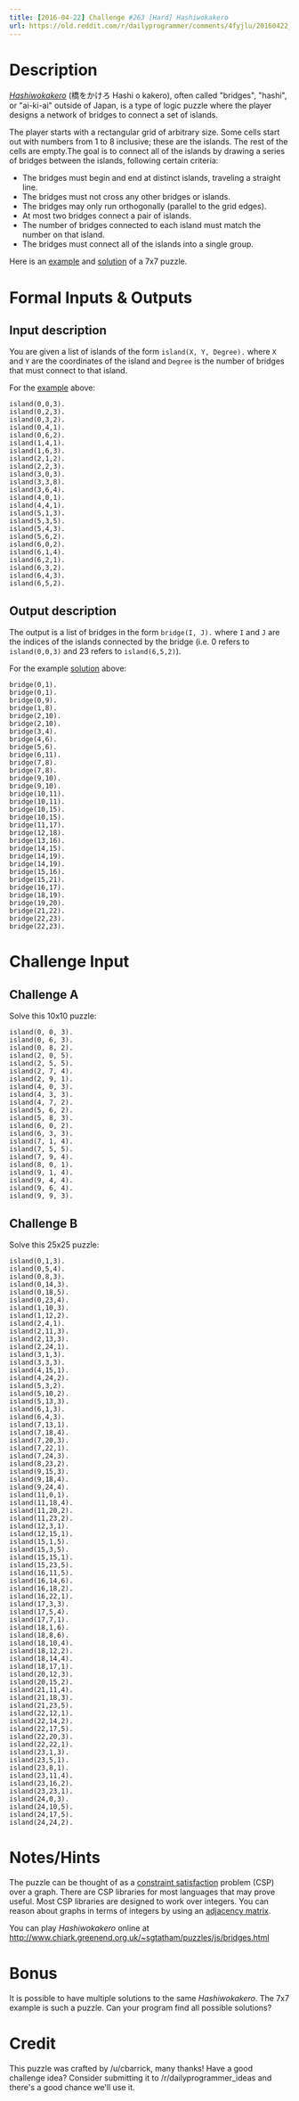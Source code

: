 ```yaml
---
title: [2016-04-22] Challenge #263 [Hard] Hashiwokakero
url: https://old.reddit.com/r/dailyprogrammer/comments/4fyjlu/20160422_challenge_263_hard_hashiwokakero/
---
```


# Description

[*Hashiwokakero*](https://en.wikipedia.org/wiki/Hashiwokakero) (橋をかけろ Hashi o kakero), often called "bridges", "hashi", or "ai-ki-ai" outside of Japan, is a type of logic puzzle where the player designs a network of bridges to connect a set of islands.

The player starts with a rectangular grid of arbitrary size. Some cells start out with numbers from 1 to 8 inclusive; these are the islands. The rest of the cells are empty.The goal is to connect all of the islands by drawing a series of bridges between the islands, following certain criteria:

- The bridges must begin and end at distinct islands, traveling a straight line.
- The bridges must not cross any other bridges or islands.
- The bridges may only run orthogonally (parallel to the grid edges).
- At most two bridges connect a pair of islands.
- The number of bridges connected to each island must match the number on that island.
- The bridges must connect all of the islands into a single group.

Here is an [example] and [solution] of a 7x7 puzzle.

[example]: https://upload.wikimedia.org/wikipedia/commons/d/d4/Val42-Bridge1n.png
[solution]: https://upload.wikimedia.org/wikipedia/commons/f/f6/Val42-Bridge1.png

# Formal Inputs &amp; Outputs

## Input description

You are given a list of islands of the form `island(X, Y, Degree).` where `X` and `Y` are the coordinates of the island and `Degree` is the number of bridges that must connect to that island.

For the [example] above:

    island(0,0,3).
    island(0,2,3).
    island(0,3,2).
    island(0,4,1).
    island(0,6,2).
    island(1,4,1).
    island(1,6,3).
    island(2,1,2).
    island(2,2,3).
    island(3,0,3).
    island(3,3,8).
    island(3,6,4).
    island(4,0,1).
    island(4,4,1).
    island(5,1,3).
    island(5,3,5).
    island(5,4,3).
    island(5,6,2).
    island(6,0,2).
    island(6,1,4).
    island(6,2,1).
    island(6,3,2).
    island(6,4,3).
    island(6,5,2).

## Output description

The output is a list of bridges in the form `bridge(I, J).` where `I` and `J` are the indices of the islands connected by the bridge (i.e. 0 refers to `island(0,0,3)` and 23 refers to `island(6,5,2)`).

For the example [solution] above:

    bridge(0,1).
    bridge(0,1).
    bridge(0,9).
    bridge(1,8).
    bridge(2,10).
    bridge(2,10).
    bridge(3,4).
    bridge(4,6).
    bridge(5,6).
    bridge(6,11).
    bridge(7,8).
    bridge(7,8).
    bridge(9,10).
    bridge(9,10).
    bridge(10,11).
    bridge(10,11).
    bridge(10,15).
    bridge(10,15).
    bridge(11,17).
    bridge(12,18).
    bridge(13,16).
    bridge(14,15).
    bridge(14,19).
    bridge(14,19).
    bridge(15,16).
    bridge(15,21).
    bridge(16,17).
    bridge(18,19).
    bridge(19,20).
    bridge(21,22).
    bridge(22,23).
    bridge(22,23).

# Challenge Input

## Challenge A

Solve this 10x10 puzzle:

    island(0, 0, 3).
    island(0, 6, 3).
    island(0, 8, 2).
    island(2, 0, 5).
    island(2, 5, 5).
    island(2, 7, 4).
    island(2, 9, 1).
    island(4, 0, 3).
    island(4, 3, 3).
    island(4, 7, 2).
    island(5, 6, 2).
    island(5, 8, 3).
    island(6, 0, 2).
    island(6, 3, 3).
    island(7, 1, 4).
    island(7, 5, 5).
    island(7, 9, 4).
    island(8, 0, 1).
    island(9, 1, 4).
    island(9, 4, 4).
    island(9, 6, 4).
    island(9, 9, 3).

## Challenge B

Solve this 25x25 puzzle:

    island(0,1,3).
    island(0,5,4).
    island(0,8,3).
    island(0,14,3).
    island(0,18,5).
    island(0,23,4).
    island(1,10,3).
    island(1,12,2).
    island(2,4,1).
    island(2,11,3).
    island(2,13,3).
    island(2,24,1).
    island(3,1,3).
    island(3,3,3).
    island(4,15,1).
    island(4,24,2).
    island(5,3,2).
    island(5,10,2).
    island(5,13,3).
    island(6,1,3).
    island(6,4,3).
    island(7,13,1).
    island(7,18,4).
    island(7,20,3).
    island(7,22,1).
    island(7,24,3).
    island(8,23,2).
    island(9,15,3).
    island(9,18,4).
    island(9,24,4).
    island(11,0,1).
    island(11,18,4).
    island(11,20,2).
    island(11,23,2).
    island(12,3,1).
    island(12,15,1).
    island(15,1,5).
    island(15,3,5).
    island(15,15,1).
    island(15,23,5).
    island(16,11,5).
    island(16,14,6).
    island(16,18,2).
    island(16,22,1).
    island(17,3,3).
    island(17,5,4).
    island(17,7,1).
    island(18,1,6).
    island(18,8,6).
    island(18,10,4).
    island(18,12,2).
    island(18,14,4).
    island(18,17,1).
    island(20,12,3).
    island(20,15,2).
    island(21,11,4).
    island(21,18,3).
    island(21,23,5).
    island(22,12,1).
    island(22,14,2).
    island(22,17,5).
    island(22,20,3).
    island(22,22,1).
    island(23,1,3).
    island(23,5,1).
    island(23,8,1).
    island(23,11,4).
    island(23,16,2).
    island(23,23,1).
    island(24,0,3).
    island(24,10,5).
    island(24,17,5).
    island(24,24,2).

# Notes/Hints

The puzzle can be thought of as a [constraint satisfaction](https://en.wikipedia.org/wiki/Constraint_satisfaction) problem (CSP) over a graph. There are CSP libraries for most languages that may prove useful. Most CSP libraries are designed to work over integers. You can reason about graphs in terms of integers by using an [adjacency matrix](https://en.wikipedia.org/wiki/Adjacency_matrix).

You can play *Hashiwokakero* online at http://www.chiark.greenend.org.uk/~sgtatham/puzzles/js/bridges.html

# Bonus

It is possible to have multiple solutions to the same *Hashiwokakero*. The 7x7 example is such a puzzle. Can your program find all possible solutions?

# Credit

This puzzle was crafted by /u/cbarrick, many thanks!
Have a good challenge idea? Consider submitting it to /r/dailyprogrammer_ideas and there's a good chance we'll use it.